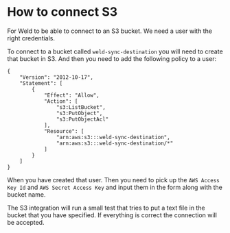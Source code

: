 # How to connect S3
For Weld to be able to connect to an S3 bucket. We need a user with the right credentials.   
  
To connect to a bucket called `weld-sync-destination` you will need to create that bucket in S3. And then you need to add the following policy to a user:  
  
    {  
        "Version": "2012-10-17",  
        "Statement": [  
            {  
                "Effect": "Allow",  
                "Action": [  
                    "s3:ListBucket",  
                    "s3:PutObject",  
                    "s3:PutObjectAcl"  
                ],  
                "Resource": [  
                    "arn:aws:s3:::weld-sync-destination",  
                    "arn:aws:s3:::weld-sync-destination/*"  
                ]  
            }  
        ]  
    }  
  
When you have created that user. Then you need to pick up the `AWS Access Key Id` and `AWS Secret Access Key` and input them in the form along with the bucket name.  
  
The S3 integration will run a small test that tries to put a text file in the bucket that you have specified. If everything is correct the connection will be accepted.  
